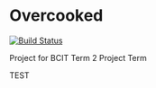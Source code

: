 # Overcooked

[![Build Status](https://travis-ci.org/overcooked/base.svg?branch=master)](https://travis-ci.org/overcooked/base)

Project for BCIT Term 2 Project Term

TEST